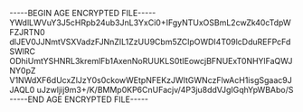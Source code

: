 -----BEGIN AGE ENCRYPTED FILE-----
YWdlLWVuY3J5cHRpb24ub3JnL3YxCi0+IFgyNTUxOSBmL2cwZk40cTdpWFZJRTN0
dlJEV0JJNmtVSXVadzFJNnZIL1ZzUU9Cbm5ZClpOWDI4T09lcDduREFPcFdSWlRC
ODhiUmtYSHNRL3kremlFb1AxenNoRUUKLS0tIEowcjBFNUExT0NHYlFaQWJNY0pZ
V1NWdXF6dUcxZlJzY0s0ckowWEtpNFEKzJWItGWNczFlwAcH1isgSgaac9JJAQL0
uJzwljij9m3+/K/BMMp0KP6CnUFacjv/4P3ju8ddVJgIGqhYpWBAbo/S
-----END AGE ENCRYPTED FILE-----
